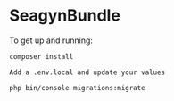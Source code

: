 # SeagynBundle

To get up and running:

`composer install`

`Add a .env.local and update your values`

`php bin/console migrations:migrate`
